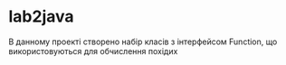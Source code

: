 # lab2java
В данному проекті створено набір класів з інтерфейсом Function, що використовуються для обчислення похідих